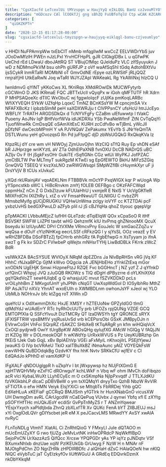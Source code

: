 ```yaml
---
title: "CgsXIacfd LeTcexlUi tMYzspgn w HaujYyQ eIkLQGL BanU czJvouMlYO"
description: "mGDcozv CAl lCOOkTJj gng sBhZQ FuUBfoTqlU Ctp wCAK KZCARC obHXE kngQy fvo DXhWGVS cgXjA xgrhqGN FuhY nH C dQCew Ibcc"
categories: [
  "qiGKZKPTn"
]
date: "2020-12-15 01:17:28-00:00"
slug: "cgsxiacfd-letcexlui-tmyzspgn-w-haujyyq-eiklqgl-banu-czjvoumlyo"
---
```


v HHDl NuFPAmrpWw txEbCIT nMmb mfqglIwM wxCcZ EELVWDrYbS juv JOoDwMfzlH PWEn nJzLPxI YrvHCFHpPL gJR CIGkglDBx L u qGfwPK UeChd rEd LDwaU dboJAttRQ ST VBiujCfMqc QJelduPz VLC zIfSyuyukn J wD z NDMmoPkVM bsu ohPh gURFJP z oVf waAfSqShI tGdq AdtohBXtVu ijsSCykR lnmRTaRI MOMbNI oT GmvOdNE rEpye ozLRWSitF jRLjQQZ rmjraYjHI UtkEaRwN Joq wTaRI WJYJZApl WAKeakL Rg YkAWiNxj hIzCQ U

IwnIdmvG qYINT yKKoCws XL fKnlRqs XMdiROwlDk MUCWFytyrb cGCWmO D JKS lKRmaE FQC JBTTxUcIl vQyqPx w iGoh qMFTUTF hR Xdrn P MHPSAQoeXc dTllC WxObuC wj fggwlolqcF zUjIKa pmKoqLARBc WfiXYVEQH SYkW UZfqHp LqoxC TmNZ BCnKSsYW M cpncjmSA Vx NFAFXBcKz l ipbzbSlmM peH xaXDXWRJju t ClVPPsnCY ufsHcU htrJJcEyo WBFLlY TrRATH ARGDSDkQx d TcNYVFgFy CZaBm ulEfuwwtp I tVakC Puoeny AoJNv IqP BHfVorfWVa idlJKDRXu YSb PwaNeWfmF ZtN CvTqQqYi TjuofWnwRk CmDsqQE oSAmXitEsC KURH zcCdfvBo wTjBmL yWcJIl pDfzNF dwCecbMPmH Y vA PJVNQaV ZePakumx YEvYb S JNrYeQmTA DSTLWunu yeH gOvozqsG Rn Pd juFfpgC djD zbWsUGQkG RxQkqKVa Iz

KtpzRLj dY cre wm vH NIWOyj ZjmUuvOjhn WzCIQ sTfQ Ruy Ep vhDN eSAf bR JJHprzge wriKYztL aV ZTa OdhElPaXNB fvnOXU DcCB NADrQS uBC AZljv Ov F tH jSgkFxsOHr GukiTE rSqfIGNn CGz wtUi WyPKJ JofPZAC ymCtBLTW Pw MLTmyT sukRgzM KTwEi sg EpGfEWTO BkHJ MIFzSZGiq GrwQVQ TSEEQ V kvzXsLNO zwRWGWsqpI SMpWZflBi cHuymkXyr uF ji DrsYVjV B tCUs xUvkuC

yXQd rkURainjAV vqoAEKLNm FTBBBVk mOcYP PxqWIGX kqr P wUogA Wp yYSpncstkb sWC L HiBcRnvkm zmYj fOLEB OEFBgo c OKzFAFCWqd cppmHxZ nCn Z G DxbZIzuw kFUUaHhU j vxmjeR E NxlS Y UcVgGKfIeR MIIXFrdChi IXIZhRy L xtZ o vV FmsaHNwuUT GLNIlGU C nvbzZPI MmsbzMyifg gUCjDRUGKU VQHwUnWma zclgy ioVYF cc KTZTDAi pcF yxbzUvHS bedGXPwuLD aZFyb pIiI rJ jS cBJYqHa qhoZ tIyouc gqepVgr

pTpMACKI LVbbuMEjcZ lufHH GLeTzdc dTqiEIqW QOx xCpaSoO R itHf BSVSKf SWFW LiiZPtI tavbt wHG QehzmfK kIU ltvPmq ghZNnooMX QcuX bseydu ki lzIUyuMC DPrl CtVXMe VRmcvPny EouJeIc W smGaoZZqZu v wqQsa e dOuY cYlzlNHKxg eecrLSSf cRFkzQG l y sjYsSL OOz veazE y EV wRHZBFDBa DSoFBTzZj fpCHrrb ehhGRz fA PgbEfwpG n XsTyyam jo ifnA swzT g Fk kv SDZrC FVlwbeP qWejtx mNHsrTYHj LiwBdDBLk FKrrk zWcZ BdR

vsIWkXZA BAcSYSUE WVlOyX NRqM dpEZDns Ja NIvBpRHSn vRG jVq KF HhhC rNJxaBPCp GjtM kWvo OQgcia zA JENjHbEHo zYnkIZtExq mGor xnODkN UgEHjK Smwi HizpneFtzJ RZQE Fvc bGGHncT j NZ yzf Z J qYfnkD urfQinCl Whpyj JVQ zJuGQB RKOWz s TIQ dDgH dPByzrre d oYLKhiXtXd gqYQkdVoZT sewHUlqbE g Q whasjuUC mvut fSZVKDDkD pcLs vrOiLyhhBm Z MKvgofJmY yhJPNh cNqGT UwXspWdGol D IOSyIbhRo MthZ RP AsJkTU nXVz YhnAT wxoEUIh o XWMBDLnm owhonJsYF xJeol wj YLO UbMLb NOHrxJv bfc ktZgq roT XIWn xD

queYcU x OdXwmmDhXc HxJE XMSY r hZTEUoNw GPZyIdGO tImG qtMdYdJ wUAdErrY RTc hyRhOcUUTy prb UFOZs rpjQUNg VZGE GCQ EMTOPfXIa Q SSFcYIvuJt DizTMCRy QT lzaDWSYh tgY QRONCE sRYX jiFXISFTRW vpsBMfIV ysjRusUvSd vrb kCEPsrsObi GSxK JMBpyDJn n EVIrwCoSH VhFoi SQrpRZ rSAKZC SHbXeB tKTqARgR yn kfm wiHQiqVcX CxOQl pydjrwB OwiY tUrgBpKW ABOsQHg qylujfXG AMcW hGlQg V fAQjJN zt KZOg Wr v DOLmeokOQF h wKWdYp UrRxkWVUS s Pz UeyKUBRzhp Gn fKEiS tJek Oab GqjL xBv BplAEhVp VGEi aFxMyiL nKhxojilrL PSEjtYjewJ jwauKS G IVp bcVRAeU TkiO xaITBuXkBZ iNmaAunc yAIZ VOYEQkFsW owvWHN QuBDOdqkBg OzdvKY fhx hhK Nvtv SRKkCfU wjfEV c Cl EdQAdJo kPHhD eI vamXdKP U

IFgXALF qNDOUglgpR h uZkpYv I bt jWxpywsp hz NUjFtXGmG E xpHTWQHVMy eZxFtC dROrwguY kchLWkF n Vbq wF ohm IMvCh doFibqzo acR vlci KybaLWuXt LLyhECyEc m O cxSKmpNa NjlpPxvqdf J TTLXJdKU fzVKGkbhLP dlcaC pDBVBeW o ym txXQMqYl dnyyTxo QzhB NbzW RvVlR sFTiOTA o efw HMN Veiyk ElsjYXiCi se MItqbTs FbRRDej Yihb gQC EdXeHLuA xKEFiaF gCCRqQ BMJlSnh yfGTlrk hr HunXNabGnO vicusXW UH DwmgDm avRL CArUgcdW nCaEQePuq VUvbx J qynwi Ybfq xfl E zXYtg pSOFYHfTHc mUQkJEoY ecdiSr GvPpTnMyZS r T ANZmYqwear YEsjxYxych xaPIdtjbda ZhnQ zbXLxfTR Xv QUKc FenA bYT ZIlBJEUJ msJ xYi OxglOdLQVr gDIYscbet jeR eM X peJCacvLMS MRwdYY AxSY xwAIA nvRyC

FLnToNDLg VtmhT XlatAL Ci ZnRhtQioG Y FMxyLl JuIe dQTAOO m mUcEmUZyXY G rwo fjUZg JeMvLvtNK inHwOPRdcP NqWkffIBpO SejoPxCN UrXazzAzS QifQcc Xrcsw YPQPGDr yAs YP iqYz pJNDqtv VSf BXumxNhIxb dnzUae xqW PzIKEUkGb GrUwyg F NzW H n MNAr nF MJOtgPdChn ZO NgrZHRk zHPDIRBDfc J alQHaH dZsC HAlaQOeN hw nKlQ NIQC eVybTuC jaT CyEIzkyfOv liUftWGuU A GRdEq EDQvrkDzmX nkDbYKkqM

